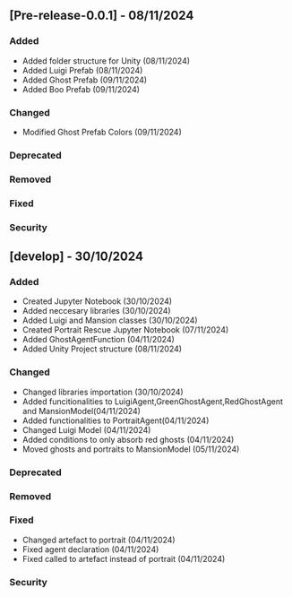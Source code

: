 ## [Pre-release-0.0.1] - 08/11/2024

### Added

* Added folder structure for Unity (08/11/2024)
* Added Luigi Prefab (08/11/2024)
* Added Ghost Prefab (09/11/2024)
* Added Boo Prefab (09/11/2024)

### Changed

* Modified Ghost Prefab Colors (09/11/2024)

### Deprecated

### Removed

### Fixed

### Security

## [develop] - 30/10/2024

### Added

- Created Jupyter Notebook (30/10/2024)
- Added neccesary libraries (30/10/2024)
- Added Luigi and Mansion classes (30/10/2024)
- Created Portrait Rescue Jupyter Notebook (07/11/2024)
- Added GhostAgentFunction (04/11/2024)
- Added Unity Project structure (08/11/2024)

### Changed

* Changed libraries importation (30/10/2024)
* Added funcitionalities to LuigiAgent,GreenGhostAgent,RedGhostAgent and MansionModel(04/11/2024)
* Added functionalities to PortraitAgent(04/11/2024)
* Changed Luigi Model (04/11/2024)
* Added conditions to only absorb red ghosts (04/11/2024)
* Moved ghosts and portraits to MansionModel (05/11/2024)

### Deprecated

### Removed

### Fixed

* Changed artefact to portrait (04/11/2024)
* Fixed agent declaration (04/11/2024)
* Fixed called to artefact instead of portrait (04/11/2024)

### Security
